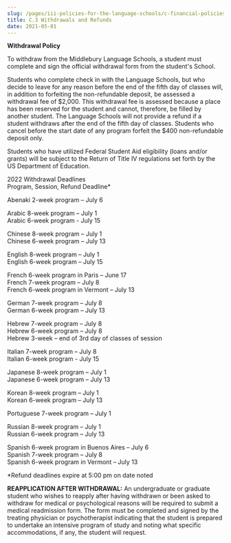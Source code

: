 ```yaml
---
slug: /pages/iii-policies-for-the-language-schools/c-financial-policies/c-3-withdrawals-and-refunds
title: C.3 Withdrawals and Refunds
date: 2021-05-01
---
```

**Withdrawal Policy**

To withdraw from the Middlebury Language Schools, a student must complete and sign the official withdrawal form from the student's School.

Students who complete check in with the Language Schools, but who decide to leave for any reason before the end of the fifth day of classes will, in addition to forfeiting the non-refundable deposit, be assessed a withdrawal fee of $2,000. This withdrawal fee is assessed because a place has been reserved for the student and cannot, therefore, be filled by another student. The Language Schools will not provide a refund if a student withdraws after the end of the fifth day of classes. Students who cancel before the start date of any program forfeit the $400 non-refundable deposit only.

Students who have utilized Federal Student Aid eligibility (loans and/or grants) will be subject to the Return of Title IV regulations set forth by the US Department of Education.

2022 Withdrawal Deadlines  
Program, Session, Refund Deadline\*

Abenaki 2-week program – July 6

Arabic 8-week program – July 1  
Arabic 6-week program - July 15

Chinese 8-week program – July 1  
Chinese 6-week program – July 13

English 8-week program – July 1  
English 6-week program – July 15

French 6-week program in Paris – June 17  
French 7-week program – July 8  
French 6-week program in Vermont – July 13

German 7-week program – July 8  
German 6-week program – July 13

Hebrew 7-week program – July 8  
Hebrew 6-week program – July 8  
Hebrew 3-week – end of 3rd day of classes of session

Italian 7-week program – July 8  
Italian 6-week program - July 15

Japanese 8-week program – July 1  
Japanese 6-week program – July 13

Korean 8-week program – July 1  
Korean 6-week program – July 13

Portuguese 7-week program – July 1

Russian 8-week program – July 1  
Russian 6-week program – July 13

Spanish 6-week program in Buenos Aires – July 6  
Spanish 7-week program – July 8  
Spanish 6-week program in Vermont – July 13

\*Refund deadlines expire at 5:00 pm on date noted

**REAPPLICATION AFTER WITHDRAWAL:** An undergraduate or graduate student who wishes to reapply after having withdrawn or been asked to withdraw for medical or psychological reasons will be required to submit a medical readmission form. The form must be completed and signed by the treating physician or psychotherapist indicating that the student is prepared to undertake an intensive program of study and noting what specific accommodations, if any, the student will request.